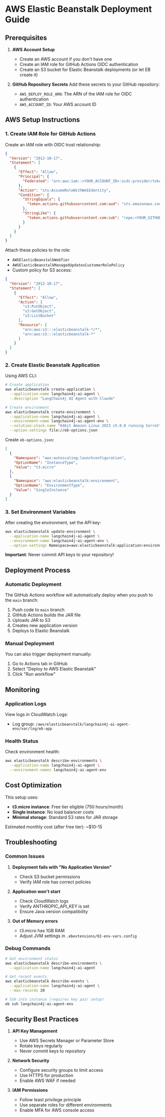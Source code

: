 # AWS Elastic Beanstalk Deployment Guide

## Prerequisites

1. **AWS Account Setup**
   - Create an AWS account if you don't have one
   - Create an IAM role for GitHub Actions OIDC authentication
   - Create an S3 bucket for Elastic Beanstalk deployments (or let EB create it)

2. **GitHub Repository Secrets**
   Add these secrets to your GitHub repository:
   - `AWS_DEPLOY_ROLE_ARN`: The ARN of the IAM role for OIDC authentication
   - `AWS_ACCOUNT_ID`: Your AWS account ID

## AWS Setup Instructions

### 1. Create IAM Role for GitHub Actions

Create an IAM role with OIDC trust relationship:

```json
{
  "Version": "2012-10-17",
  "Statement": [
    {
      "Effect": "Allow",
      "Principal": {
        "Federated": "arn:aws:iam::<YOUR_ACCOUNT_ID>:oidc-provider/token.actions.githubusercontent.com"
      },
      "Action": "sts:AssumeRoleWithWebIdentity",
      "Condition": {
        "StringEquals": {
          "token.actions.githubusercontent.com:aud": "sts.amazonaws.com"
        },
        "StringLike": {
          "token.actions.githubusercontent.com:sub": "repo:<YOUR_GITHUB_ORG>/<YOUR_REPO_NAME>:*"
        }
      }
    }
  ]
}
```

Attach these policies to the role:
- `AWSElasticBeanstalkWebTier`
- `AWSElasticBeanstalkManagedUpdatesCustomerRolePolicy`
- Custom policy for S3 access:

```json
{
  "Version": "2012-10-17",
  "Statement": [
    {
      "Effect": "Allow",
      "Action": [
        "s3:PutObject",
        "s3:GetObject",
        "s3:ListBucket"
      ],
      "Resource": [
        "arn:aws:s3:::elasticbeanstalk-*/*",
        "arn:aws:s3:::elasticbeanstalk-*"
      ]
    }
  ]
}
```

### 2. Create Elastic Beanstalk Application

Using AWS CLI:

```bash
# Create application
aws elasticbeanstalk create-application \
  --application-name langchain4j-ai-agent \
  --description "LangChain4j AI Agent with Claude"

# Create environment
aws elasticbeanstalk create-environment \
  --application-name langchain4j-ai-agent \
  --environment-name langchain4j-ai-agent-env \
  --solution-stack-name "64bit Amazon Linux 2023 v5.0.0 running Corretto 17" \
  --option-settings file://eb-options.json
```

Create `eb-options.json`:

```json
[
  {
    "Namespace": "aws:autoscaling:launchconfiguration",
    "OptionName": "InstanceType",
    "Value": "t3.micro"
  },
  {
    "Namespace": "aws:elasticbeanstalk:environment",
    "OptionName": "EnvironmentType",
    "Value": "SingleInstance"
  }
]
```

### 3. Set Environment Variables

After creating the environment, set the API key:

```bash
aws elasticbeanstalk update-environment \
  --application-name langchain4j-ai-agent \
  --environment-name langchain4j-ai-agent-env \
  --option-settings Namespace=aws:elasticbeanstalk:application:environment,OptionName=ANTHROPIC_API_KEY,Value=YOUR_API_KEY_HERE
```

**Important**: Never commit API keys to your repository!

## Deployment Process

### Automatic Deployment

The GitHub Actions workflow will automatically deploy when you push to the `main` branch:

1. Push code to `main` branch
2. GitHub Actions builds the JAR file
3. Uploads JAR to S3
4. Creates new application version
5. Deploys to Elastic Beanstalk

### Manual Deployment

You can also trigger deployment manually:

1. Go to Actions tab in GitHub
2. Select "Deploy to AWS Elastic Beanstalk"
3. Click "Run workflow"

## Monitoring

### Application Logs

View logs in CloudWatch Logs:
- Log group: `/aws/elasticbeanstalk/langchain4j-ai-agent-env/var/log/eb-app`

### Health Status

Check environment health:

```bash
aws elasticbeanstalk describe-environments \
  --application-name langchain4j-ai-agent \
  --environment-names langchain4j-ai-agent-env
```

## Cost Optimization

This setup uses:
- **t3.micro instance**: Free tier eligible (750 hours/month)
- **Single instance**: No load balancer costs
- **Minimal storage**: Standard S3 rates for JAR storage

Estimated monthly cost (after free tier): ~$10-15

## Troubleshooting

### Common Issues

1. **Deployment fails with "No Application Version"**
   - Check S3 bucket permissions
   - Verify IAM role has correct policies

2. **Application won't start**
   - Check CloudWatch logs
   - Verify ANTHROPIC_API_KEY is set
   - Ensure Java version compatibility

3. **Out of Memory errors**
   - t3.micro has 1GB RAM
   - Adjust JVM settings in `.ebextensions/02-env-vars.config`

### Debug Commands

```bash
# Get environment status
aws elasticbeanstalk describe-environments \
  --application-name langchain4j-ai-agent

# Get recent events
aws elasticbeanstalk describe-events \
  --application-name langchain4j-ai-agent \
  --max-records 20

# SSH into instance (requires key pair setup)
eb ssh langchain4j-ai-agent-env
```

## Security Best Practices

1. **API Key Management**
   - Use AWS Secrets Manager or Parameter Store
   - Rotate keys regularly
   - Never commit keys to repository

2. **Network Security**
   - Configure security groups to limit access
   - Use HTTPS for production
   - Enable AWS WAF if needed

3. **IAM Permissions**
   - Follow least privilege principle
   - Use separate roles for different environments
   - Enable MFA for AWS console access